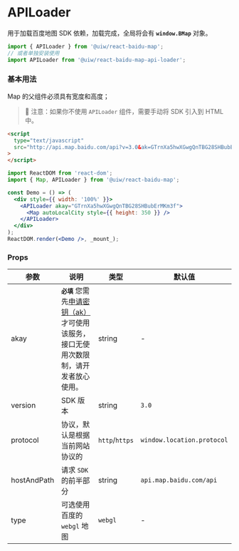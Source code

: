 APILoader
===

用于加载百度地图 SDK 依赖，加载完成，全局将会有 **`window.BMap`** 对象。

```jsx
import { APILoader } from '@uiw/react-baidu-map';
// 或者单独安装使用
import APILoader from '@uiw/react-baidu-map-api-loader';
```

### 基本用法

Map 的父组件必须具有宽度和高度；


> 🚧 注意：如果你不使用 `APILoader` 组件，需要手动将 SDK 引入到 HTML 中。
<!--rehype:style=border-left: 8px solid #ffe564;background-color: #ffe56440;padding: 12px 3px;-->

<!--rehype:-->
```html
<script
  type="text/javascript"
  src="http://api.map.baidu.com/api?v=3.0&ak=GTrnXa5hwXGwgQnTBG28SHBubErMKm3f&callback=load_bmap_sdk"
>
</script>
```


<!--rehype:bgWhite=true&codeSandbox=true&codePen=true-->
```jsx
import ReactDOM from 'react-dom';
import { Map, APILoader } from '@uiw/react-baidu-map';

const Demo = () => (
  <div style={{ width: '100%' }}>
    <APILoader akay="GTrnXa5hwXGwgQnTBG28SHBubErMKm3f">
      <Map autoLocalCity style={{ height: 350 }} />
    </APILoader>
  </div>
);
ReactDOM.render(<Demo />, _mount_);
```

### Props

| 参数 | 说明 | 类型 | 默认值 |
|--------- |-------- |--------- |-------- |
| akay | **`必填`** 您需先[申请密钥（ak）](http://lbs.baidu.com/apiconsole/key?application=key)才可使用该服务，接口无使用次数限制，请开发者放心使用。 | string | - |
| version | SDK 版本 | string | `3.0` |
| protocol | 协议，默认是根据当前网站协议的 | `http`/`https` | `window.location.protocol` |
| hostAndPath | 请求 `SDK` 的前半部分 | string | `api.map.baidu.com/api` |
| type | 可选使用百度的 `webgl` 地图 | `webgl` | - |